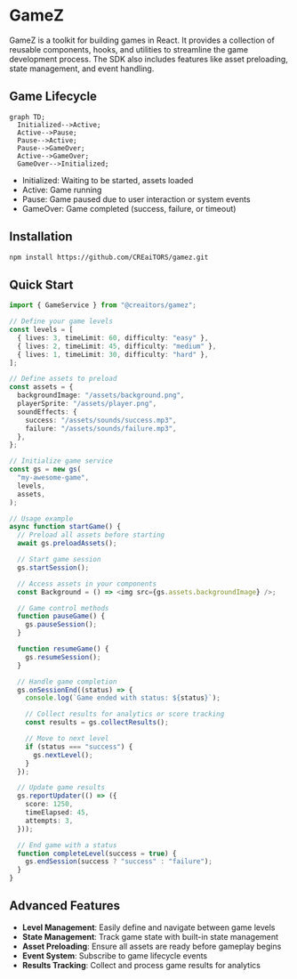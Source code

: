# GameZ

GameZ is a toolkit for building games in React. It provides a collection of reusable components, hooks, and utilities to streamline the game development process. The SDK also includes features like asset preloading, state management, and event handling.

## Game Lifecycle

```mermaid
graph TD;
  Initialized-->Active;
  Active-->Pause;
  Pause-->Active;
  Pause-->GameOver;
  Active-->GameOver;
  GameOver-->Initialized;
```

- Initialized: Waiting to be started, assets loaded
- Active: Game running
- Pause: Game paused due to user interaction or system events
- GameOver: Game completed (success, failure, or timeout)

## Installation

```bash
npm install https://github.com/CREaiTORS/gamez.git
```

## Quick Start

```typescript
import { GameService } from "@creaitors/gamez";

// Define your game levels
const levels = [
  { lives: 3, timeLimit: 60, difficulty: "easy" },
  { lives: 2, timeLimit: 45, difficulty: "medium" },
  { lives: 1, timeLimit: 30, difficulty: "hard" },
];

// Define assets to preload
const assets = {
  backgroundImage: "/assets/background.png",
  playerSprite: "/assets/player.png",
  soundEffects: {
    success: "/assets/sounds/success.mp3",
    failure: "/assets/sounds/failure.mp3",
  },
};

// Initialize game service
const gs = new gs(
  "my-awesome-game",
  levels,
  assets,
);

// Usage example
async function startGame() {
  // Preload all assets before starting
  await gs.preloadAssets();

  // Start game session
  gs.startSession();

  // Access assets in your components
  const Background = () => <img src={gs.assets.backgroundImage} />;

  // Game control methods
  function pauseGame() {
    gs.pauseSession();
  }

  function resumeGame() {
    gs.resumeSession();
  }

  // Handle game completion
  gs.onSessionEnd((status) => {
    console.log(`Game ended with status: ${status}`);

    // Collect results for analytics or score tracking
    const results = gs.collectResults();

    // Move to next level
    if (status === "success") {
      gs.nextLevel();
    }
  });

  // Update game results
  gs.reportUpdater(() => ({
    score: 1250,
    timeElapsed: 45,
    attempts: 3,
  }));

  // End game with a status
  function completeLevel(success = true) {
    gs.endSession(success ? "success" : "failure");
  }
}
```

## Advanced Features

- **Level Management**: Easily define and navigate between game levels
- **State Management**: Track game state with built-in state management
- **Asset Preloading**: Ensure all assets are ready before gameplay begins
- **Event System**: Subscribe to game lifecycle events
- **Results Tracking**: Collect and process game results for analytics
